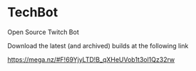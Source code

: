 # TechBot
Open Source Twitch Bot

Download the latest (and archived) builds at the following link

https://mega.nz/#F!69YjyLTD!B_qXHeUVob1t3ol1Qz32rw
